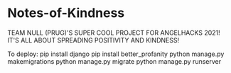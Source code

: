 # Notes-of-Kindness

TEAM NULL (PRUG)'S SUPER COOL PROJECT FOR ANGELHACKS 2021! 
IT'S ALL ABOUT SPREADING POSITIVITY AND KINDNESS!

To deploy:
    pip install django
    pip install better_profanity
    python manage.py makemigrations
    python manage.py migrate
    python manage.py runserver
